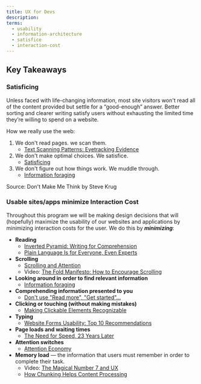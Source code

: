 ```yaml
---
title: UX for Devs
description: 
terms:
  - usability
  - information-architecture
  - satisfice
  - interaction-cost
---
```


<termsList :search-terms="terms"></termsList>

## Key Takeaways
### Satisficing
Unless faced with life-changing information, most site visitors won't read all of the content provided but settle for a “good-enough” answer. Better sorting and clearer writing satisfy users without exhausting the limited time they’re willing to spend on a website.

How we really use the web:
1. We don't read pages. we scan them.
    - [Text Scanning Patterns: Eyetracking Evidence](https://www.nngroup.com/articles/text-scanning-patterns-eyetracking/)
2. We don't make optimal choices. We satisfice.
    - [Satisficing](https://www.nngroup.com/articles/satisficing/)
3. We don't figure out how things work. We muddle through.
    - [Information foraging](https://www.nngroup.com/articles/information-foraging/)

Source: Don't Make Me Think by Steve Krug

### Usable sites/apps minimize Interaction Cost
Throughout this program we will be making design decisions that will (hopefully) maximize the usability of our websites and applications by minimizing interaction costs for the user. We do this by ***_minimizing_***:
- **Reading**
    - [Inverted Pyramid: Writing for Comprehension](https://www.nngroup.com/articles/inverted-pyramid/)
    - [Plain Language Is for Everyone, Even Experts](https://www.nngroup.com/articles/plain-language-experts/)
- **Scrolling**
    - [Scrolling and Attention](https://www.nngroup.com/articles/scrolling-and-attention/)
    - Video: [The Fold Manifesto: How to Encourage Scrolling](https://www.nngroup.com/videos/fold-manifesto/)
- **Looking around in order to find relevant information**
    - [Information foraging](https://www.nngroup.com/articles/information-foraging/)
- **Comprehending information presented to you**
    - [Don't use "Read more", "Get started"...](https://www.nngroup.com/articles/get-started/)
- **Clicking or touching (without making mistakes)**
    - [Making Clickable Elements Recognizable](https://www.nngroup.com/articles/clickable-elements/)
- **Typing**
    - [Website Forms Usability: Top 10 Recommendations](https://www.nngroup.com/articles/web-form-design/)
- **Page loads and waiting times**
    - [The Need for Speed, 23 Years Later](https://www.nngroup.com/articles/the-need-for-speed/)
- **Attention switches**
    - [Attention Economy](https://www.nngroup.com/articles/attention-economy/)
- **Memory load** ­— the information that users must remember in order to complete their task.
    - Video: [The Magical Number 7 and UX](https://www.nngroup.com/videos/magical-number-7-ux/)
    - [How Chunking Helps Content Processing](https://www.nngroup.com/articles/chunking/)
